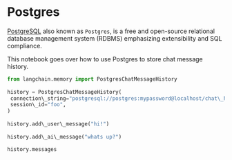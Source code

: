 # Postgres

[PostgreSQL](https://en.wikipedia.org/wiki/PostgreSQL) also known as `Postgres`, is a free and open-source relational database management system (RDBMS) emphasizing extensibility and SQL compliance.

This notebook goes over how to use Postgres to store chat message history.

```python
from langchain.memory import PostgresChatMessageHistory  
  
history = PostgresChatMessageHistory(  
 connection\_string="postgresql://postgres:mypassword@localhost/chat\_history",  
 session\_id="foo",  
)  
  
history.add\_user\_message("hi!")  
  
history.add\_ai\_message("whats up?")  

```

```python
history.messages  

```
